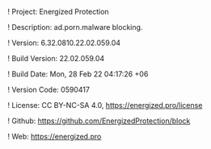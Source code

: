 ! Project: Energized Protection

! Description: ad.porn.malware blocking.

! Version: 6.32.0810.22.02.059.04

! Build Version: 22.02.059.04

! Build Date: Mon, 28 Feb 22 04:17:26 +06

! Version Code: 0590417

! License: CC BY-NC-SA 4.0, https://energized.pro/license

! Github: https://github.com/EnergizedProtection/block

! Web: https://energized.pro
